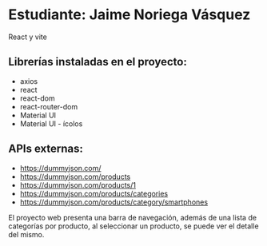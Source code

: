 # Estudiante: Jaime Noriega Vásquez

React y vite

## Librerías instaladas en el proyecto:
- axios
- react
- react-dom
- react-router-dom
- Material UI
- Material UI - ícolos

## APIs externas:
- https://dummyjson.com/
- https://dummyjson.com/products
- https://dummyjson.com/products/1
- https://dummyjson.com/products/categories
- https://dummyjson.com/products/category/smartphones

El proyecto web presenta una barra de navegación, además de una lista de categorías por producto, al seleccionar un producto, se puede ver el detalle del mismo.
